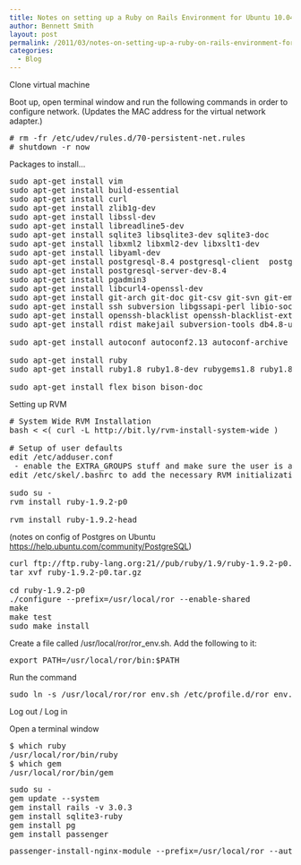 ```yaml
---
title: Notes on setting up a Ruby on Rails Environment for Ubuntu 10.04.1 LTS
author: Bennett Smith
layout: post
permalink: /2011/03/notes-on-setting-up-a-ruby-on-rails-environment-for-ubuntu-10-04-1-lts/
categories:
  - Blog
---
```

Clone virtual machine

Boot up, open terminal window and run the following commands in order to configure network. (Updates the MAC address for the virtual network adapter.)

<pre># rm -fr /etc/udev/rules.d/70-persistent-net.rules
# shutdown -r now
</pre>

Packages to install…

<pre>sudo apt-get install vim
sudo apt-get install build-essential
sudo apt-get install curl
sudo apt-get install zlib1g-dev
sudo apt-get install libssl-dev
sudo apt-get install libreadline5-dev
sudo apt-get install sqlite3 libsqlite3-dev sqlite3-doc
sudo apt-get install libxml2 libxml2-dev libxslt1-dev
sudo apt-get install libyaml-dev
sudo apt-get install postgresql-8.4 postgresql-client  postgresql-client-8.4 postgresql-doc-8.4
sudo apt-get install postgresql-server-dev-8.4
sudo apt-get install pgadmin3
sudo apt-get install libcurl4-openssl-dev
sudo apt-get install git-arch git-doc git-csv git-svn git-email git-daemon-run git-gui gitk gitweb
sudo apt-get install ssh subversion libgssapi-perl libio-socket-inet6-perl rssh molly-guard
sudo apt-get install openssh-blacklist openssh-blacklist-extra socklog-run
sudo apt-get install rdist makejail subversion-tools db4.8-util

sudo apt-get install autoconf autoconf2.13 autoconf-archive gnu-standards autoconf-doc libtool gettext gettext-doc libtool-doc

sudo apt-get install ruby
sudo apt-get install ruby1.8 ruby1.8-dev rubygems1.8 ruby1.8-examples ri1.8 rubygems-doc graphviz graphviz-doc

sudo apt-get install flex bison bison-doc
</pre>

Setting up RVM

<pre># System Wide RVM Installation
bash &lt; &lt;( curl -L http://bit.ly/rvm-install-system-wide )

# Setup of user defaults
edit /etc/adduser.conf
 - enable the EXTRA_GROUPS stuff and make sure the user is added to the 'rvm' group
edit /etc/skel/.bashrc to add the necessary RVM initialization stuff

sudo su -
rvm install ruby-1.9.2-p0

rvm install ruby-1.9.2-head
</pre>

(notes on config of Postgres on Ubuntu https://help.ubuntu.com/community/PostgreSQL)

<pre>curl ftp://ftp.ruby-lang.org:21//pub/ruby/1.9/ruby-1.9.2-p0.tar.gz > ruby-1.9.2-p0.tar.gz
tar xvf ruby-1.9.2-p0.tar.gz

cd ruby-1.9.2-p0
./configure --prefix=/usr/local/ror --enable-shared
make
make test
sudo make install
</pre>

Create a file called /usr/local/ror/ror_env.sh. Add the following to it:

<pre>export PATH=/usr/local/ror/bin:$PATH
</pre>

Run the command

<pre>sudo ln -s /usr/local/ror/ror_env.sh /etc/profile.d/ror_env.sh
</pre>

Log out / Log in

Open a terminal window

<pre>$ which ruby
/usr/local/ror/bin/ruby
$ which gem
/usr/local/ror/bin/gem
</pre>

<pre>sudo su -
gem update --system
gem install rails -v 3.0.3
gem install sqlite3-ruby
gem install pg
gem install passenger
</pre>

<pre>passenger-install-nginx-module --prefix=/usr/local/ror --auto-download --auto
</pre>

